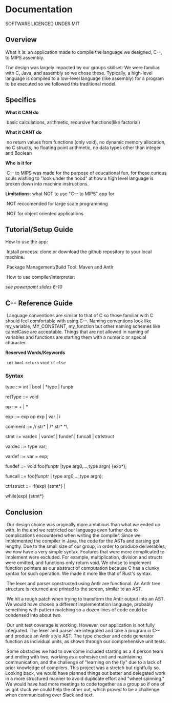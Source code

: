 # **Documentation**



SOFTWARE LICENCED UNDER MIT



## Overview

What It Is: an application made to compile the language we designed, C--, to MIPS assembly.

The design was largely impacted by our groups skillset. We were familiar with C, Java, and assembly so we chose these. Typically, a high-level language is compiled to a low-level language (like assembly) for a program to be executed so we followed this traditional model.



## Specifics

**What it CAN do**

​		basic calculations, arithmetic, recursive functions(like factorial)

**What it CANT do**

​		no return values from functions (only void), no dynamic memory allocation, no C structs, no floating point arithmetic, no data types other than integer and Boolean

**Who is it for**

​		C-- to MIPS was made for the purpose of educational fun, for those curious souls wishing to "look under the hood" at how a high level language is broken down into machine instructions.

**Limitations**: what NOT to use "C-- to MIPS" app for

​		NOT reccomended for large scale programming

​		NOT for object oriented applications



## Tutorial/Setup Guide

How to use the app:

​	Install process: clone or download the github repository to your local machine.

​	Package Management/Build Tool: Maven and Antlr

​	How to use compiler/interpreter: 

*see powerpoint slides 6-10*



## C-- Reference Guide

​	Language conventions are similar to that of C so those familiar with C should feel comfortable with using C--. Naming conventions look like my_variable, MY_CONSTANT, my_function but other naming schemes like camelCase are acceptable. Things that are not allowed in naming of variables and functions are starting them with a numeric or special character.

**Reserved Words/Keywords**

​	`int`	`bool`	`return`	`void`	`if`	`else`



### Syntax

type ::= int | bool | *type | funptr

retType ::= void

op ::= + | *					       

exp ::= exp op exp | var | i

comment ::= // str* | /* str* *\ 

stmt ::= vardec | vardef | fundef | funcall | ctrlstruct

vardec ::= type var;

vardef ::= var = exp;

fundef ::= void foo(funptr |type arg0,...,type argn) {exp*};

funcall ::= foo(funptr | type arg0,...,type argn);

ctrlstruct ::= if(exp) {stmt*} | 

while(exp) {stmt*}



## Conclusion

​	Our design choice was originally more ambitious than what we ended up with. In the end we restricted our language even further due to complications encountered when writing the compiler. Since we implemented the compiler in Java, the code for the ASTs and parsing got lengthy. Due to the small size of our group, in order to produce deliverables, we now have a very simple syntax. Features that were more complicated to implement were excluded. For example, multiplication, division and structs were omitted, and functions only return void. We chose to implement function pointers as our abstract of computation because C has a clunky syntax for such operation. We made it more like that of Rust's syntax.

​	The lexer and parser constructed using Antlr are functional. An Antlr tree structure is returned and printed to the screen, similar to an AST.

​	We hit a rough patch when trying to transform the Antlr output into an AST. We would have chosen a different implementation language, probably something with pattern matching so a dozen lines of code could be condensed into about two.

​	Our unit test coverage is working. However, our application is not fully integrated. The lexer and parser are integrated and take a program in C-- and produce an Antlr style AST. The type checker and code generator function as individual units, as shown through our comprehensive unit tests.

​	Some obstacles we had to overcome included starting as a 4 person team and ending with two, working as a cohesive unit and maintaining communication, and the challenge of "learning on the fly" due to a lack of prior knowledge of compilers. This project was a stretch but rightfully so. Looking back, we would have planned things out better and delegated work in a more structured manner to avoid duplicate effort and "wheel spinning." We would have had more meetings to code together as a group so if one of us got stuck we could help the other out, which proved to be a challenge when communicating over Slack and text.



 







